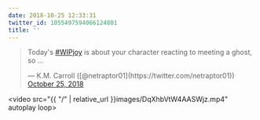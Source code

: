 ```yaml
---
date: 2018-10-25 12:33:31
twitter_id: 1055497594066124801
title: ''
---
```


<blockquote class="twitter-tweet"><p lang="en" dir="ltr">Today&#39;s <a href="https://twitter.com/hashtag/WIPjoy?src=hash&amp;ref_src=twsrc%5Etfw">#WIPjoy</a> is about your character reacting to meeting a ghost, so ...</p>&mdash; K.M. Carroll ([@netraptor01](https://twitter.com/netraptor01)) <a href="https://twitter.com/netraptor01/status/1055494628340727808?ref_src=twsrc%5Etfw">October 25, 2018</a></blockquote>
<script async src="https://platform.twitter.com/widgets.js" charset="utf-8"></script>



<video src="{{ "/" | relative_url  }}images/DqXhbVtW4AASWjz.mp4" autoplay loop></video>
